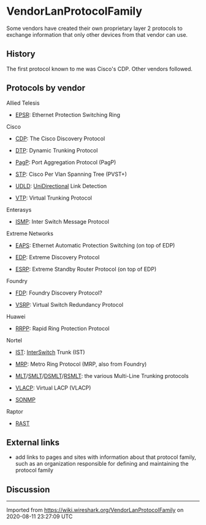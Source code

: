 # VendorLanProtocolFamily

Some vendors have created their own proprietary layer 2 protocols to exchange information that only other devices from that vendor can use.

## History

The first protocol known to me was Cisco's CDP. Other vendors followed.

## Protocols by vendor

Allied Telesis

  - [EPSR](/EPSR): Ethernet Protection Switching Ring

Cisco

  - [CDP](/CDP): The Cisco Discovery Protocol

  - [DTP](/DTP): Dynamic Trunking Protocol

  - [PagP](/PagP): Port Aggregation Protocol (PagP)

  - [STP](/STP): Cisco Per Vlan Spanning Tree (PVST+)

  - [UDLD](/UDLD): [UniDirectional](/UniDirectional) Link Detection

  - [VTP](/VTP): Virtual Trunking Protocol

Enterasys

  - [ISMP](/ISMP): Inter Switch Message Protocol

Extreme Networks

  - [EAPS](/EAPS): Ethernet Automatic Protection Switching (on top of EDP)

  - [EDP](/EDP): Extreme Discovery Protocol

  - [ESRP](/ESRP): Extreme Standby Router Protocol (on top of EDP)

Foundry

  - [FDP](/FDP): Foundry Discovery Protocol?

  - [VSRP](/VSRP): Virtual Switch Redundancy Protocol

Huawei

  - [RRPP](/RRPP): Rapid Ring Protection Protocol

Nortel

  - [IST](/IST): [InterSwitch](/InterSwitch) Trunk (IST)

  - [MRP](/MRP): Metro Ring Protocol (MRP, also from Foundry)

  - [MLT](/MLT)/[SMLT](/SMLT)/[DSMLT](/DSMLT)/[RSMLT](/RSMLT): the various Multi-Line Trunking protocols

  - [VLACP](/VLACP): Virtual LACP (VLACP)

  - [SONMP](/SONMP)

Raptor

  - [RAST](/RAST)

## External links

  - add links to pages and sites with information about that protocol family, such as an organization responsible for defining and maintaining the protocol family

## Discussion

---

Imported from https://wiki.wireshark.org/VendorLanProtocolFamily on 2020-08-11 23:27:09 UTC
